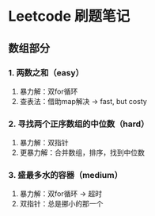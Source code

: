 # Leetcode 刷题笔记

## 数组部分

### 1. 两数之和（easy）
1. 暴力解：双for循环
2. 查表法：借助map解决 -> fast, but costy

### 2. 寻找两个正序数组的中位数（hard）
1. 暴力解：双指针
2. 更暴力解：合并数组，排序，找到中位数

### 3. 盛最多水的容器（medium）
1. 暴力解：双for循环 -> 超时
2. 双指针：总是挪小的那一个

